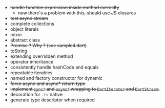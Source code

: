 -  ~~handle function expression inside method correclty~~
     -  ~~now there's a problem with this, should use JS closures~~
-  ~~test async stream~~
-  complete collections
-  object literals
-  mixin
-  abstract class
-  ~~Promise<T> ? Why ? (see sample4.dart)~~
-  toString
-  extending overridden method
-  operator inheritance
-  consistently handle hashCode and equals 
-  ~~repeatable iterables~~
-  named and factory constructor for dynamic
-  ~~force async and async* return type~~
-  ~~implement `sync*` and `async*` wrapping to `DartIterator` and `DartStream`.~~
-  decoration for `.ts`  native
-  generate type descriptor when required